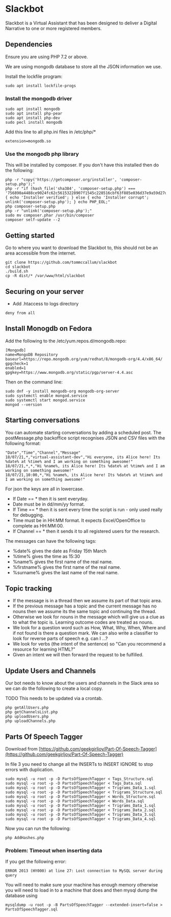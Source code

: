 # Slackbot

Slackbot is a Virtual Assistant that has been designed to deliver a Digital Narrative to one or more registered members.

## Dependencies

Ensure you are using PHP 7.2 or above.

We are using mongodb database to store all the JSON information we use.  

Install the lockfile program:

```
sudo apt install lockfile-progs
```

### Install the mongodb driver

```
sudo apt install mongodb
sudo apt install php-pear
sudo apt install php-dev
sudo pecl install mongodb
```

Add this line to all php.ini files in /etc/php/*

```
extension=mongodb.so
```

### Use the mongodb php library

This will be installed by composer.   If you don't have this installed then do the following:

```
php -r "copy('https://getcomposer.org/installer', 'composer-setup.php');"
php -r "if (hash_file('sha384', 'composer-setup.php') === '756890a4488ce9024fc62c56153228907f1545c228516cbf63f885e036d37e9a59d27d63f46af1d4d07ee0f76181c7d3') { echo 'Installer verified'; } else { echo 'Installer corrupt'; unlink('composer-setup.php'); } echo PHP_EOL;"
php composer-setup.php
php -r "unlink('composer-setup.php');"
sudo mv composer.phar /usr/bin/composer
composer self-update --2
```


## Getting started

Go to where you want to download the Slackbot to, this should not be an area accessible from the internet.

```
git clone https://github.com/tommccallum/slackbot
cd slackbot
./build.sh
cp -R dist/* /var/www/html/slackbot
```

## Securing on your server

* Add .htaccess to logs directory

```
deny from all
```

## Install Monogdb on Fedora

Add the following to the /etc/yum.repos.d/mongodb.repo:

```
[Mongodb]
name=MongoDB Repository
baseurl=https://repo.mongodb.org/yum/redhat/8/mongodb-org/4.4/x86_64/
gpgcheck=1
enabled=1
gpgkey=https://www.mongodb.org/static/pgp/server-4.4.asc
```

Then on the command line:
```
sudo dnf -y install mongodb-org mongodb-org-server
sudo systemctl enable mongod.service 
sudo systemctl start mongod.service 
mongod --version
```

## Starting conversations

You can automate starting conversations by adding a scheduled post.  The postMessage.php backoffice script recognises JSON and CSV files with the following format:

```
"Date","Time","Channel","Message"
18/07/21,*,"virtual-assistant-dev","Hi everyone, its Alice here! Its %date% at %time% and I am working on something awesome!"
18/07/21,*,*,"Hi %name%, its Alice here! Its %date% at %time% and I am working on something awesome!"
18/07/21,10:00,*,"Hi %name%, its Alice here! Its %date% at %time% and I am working on something awesome!"
```

For json the keys are all in lowercase.

* If Date == * then it is sent everyday.
* Date must be in dd/mm/yy format.
* If Time == * then it is sent every time the script is run - only used really for debugging.
* Time must be in HH:MM format.  It expects Excel/OpenOffice to complete as HH:MM:00.
* If Channel == * then it sends it to all registered users for the research.

The messages can have the following tags:

* %date% gives the date as Friday 15th March
* %time% gives the time as 15:30
* %name% gives the first name of the real name.
* %firstname% gives the first name of the real name.
* %surname% gives the last name of the real name.

## Topic tracking

* If the message is in a thread then we assume its part of that topic area.
* If the previous message has a topic and the current message has no nouns then we assume its the same topic and continuing the thread.
* Otherwise we look for nouns in the message which will give us a clue as to what the topic is.  Learning outcome codes are treated as nouns.
* We look for a question word such as How, What, Why, When, Where and if not found is there a question mark.  We can also write a classifier to look for reverse parts of speech e.g. can I ...?
* We look for verbs (the intent of the sentence) so "Can you recommend a resource for learning HTML?"
* Given an intent we will then forward the request to be fulfilled.

## Update Users and Channels

Our bot needs to know about the users and channels in the Slack area so we can do the following to create a local copy.  

TODO This needs to be updated via a crontab.

```
php getAllUsers.php 
php getChannelsList.php 
php uploadUsers.php 
php uploadChannels.php 
```



## Parts Of Speech Tagger

Download from [https://github.com/geekgirljoy/Part-Of-Speech-Tagger](https://github.com/geekgirljoy/Part-Of-Speech-Tagger)

In file 3 you need to change all the INSERTs to INSERT IGNORE to stop errors with duplication.

```
sudo mysql -u root -p -D PartsOfSpeechTagger < Tags_Structure.sql 
sudo mysql -u root -p -D PartsOfSpeechTagger < Tags_Data.sql 
sudo mysql -u root -p -D PartsOfSpeechTagger < Trigrams_Data_1.sql 
sudo mysql -u root -p -D PartsOfSpeechTagger < Trigrams_Structure.sql 
sudo mysql -u root -p -D PartsOfSpeechTagger < Words_Structure.sql 
sudo mysql -u root -p -D PartsOfSpeechTagger < Words_Data.sql 
sudo mysql -u root -p -D PartsOfSpeechTagger < Trigrams_Data_1.sql 
sudo mysql -u root -p -D PartsOfSpeechTagger < Trigrams_Data_2.sql 
sudo mysql -u root -p -D PartsOfSpeechTagger < Trigrams_Data_3.sql 
sudo mysql -u root -p -D PartsOfSpeechTagger < Trigrams_Data_4.sql 
```

Now you can run the following:

```
php AddHashes.php
```

### Problem: Timeout when inserting data

If you get the following error:

```
ERROR 2013 (HY000) at line 27: Lost connection to MySQL server during query
```

You will need to make sure your machine has enough memory otherwise you will need to load in to a machine that does and then mysql dump the database using
```
mysqldump -u root -p -B PartsOfSpeechTagger --extended-insert=false > PartsOfSpeechTagger.sql
```